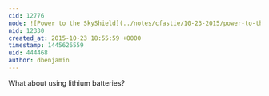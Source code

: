 ```yaml
---
cid: 12776
node: ![Power to the SkyShield](../notes/cfastie/10-23-2015/power-to-the-skyshield)
nid: 12330
created_at: 2015-10-23 18:55:59 +0000
timestamp: 1445626559
uid: 444468
author: dbenjamin
---
```


What about using lithium batteries? 